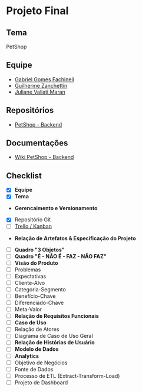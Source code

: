 # Projeto Final

## Tema

PetShop

## Equipe

* [Gabriel Gomes Fachineli](https://github.com/gabrielfachineli)
* [Guilherme Zanchettin](https://github.com/guiguizan)
* [Juliane Valiati Maran](https://github.com/JulianeMaran32)

## Repositórios

* [PetShop - Backend](https://github.com/projeto-final-petshop/petshop-backend)

## Documentações

* [Wiki PetShop - Backend](https://github.com/projeto-final-petshop/petshop-backend/wiki)

## Checklist

- [X] **Equipe**
- [X] **Tema**

* **Gerencaimento e Versionamento**

- [X] Repositório Git
- [ ] [Trello / Kanban](https://github.com/orgs/projeto-final-petshop/projects/1)

* **Relação de Artefatos & Especificação do Projeto**
- [ ] **Quadro "3 Objetos"**
- [ ] **Quadro "É - NÃO É - FAZ - NÃO FAZ"**
- [ ] **Visão do Produto**
- [ ] Problemas
- [ ] Expectativas
- [ ] Cliente-Alvo
- [ ] Categoria-Segmento
- [ ] Benefício-Chave
- [ ] Diferenciado-Chave
- [ ] Meta-Valor
- [ ] **Relação de Requisitos Funcionais**
- [ ] **Caso de Uso**
- [ ] Relação de Atores
- [ ] Diagrama de Caso de Uso Geral
- [ ] **Relação de Histórias de Usuário**
- [ ] **Modelo de Dados**
- [ ] **Analytics**
- [ ] Objetivo de Negócios
- [ ] Fonte de Dados
- [ ] Processo de ETL (Extract-Transform-Load)
- [ ] Projeto de Dashboard
